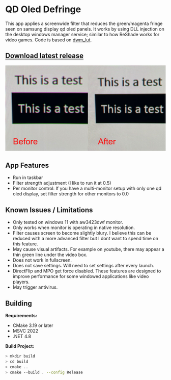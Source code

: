 # QD Oled Defringe
This app applies a screenwide filter that reduces the green/magenta fringe seen on samsung display qd oled panels. It works by using DLL injection on the desktop windows manager service; similar to how ReShade works for video games. Code is based on [dwm_lut](https://github.com/lauralex/dwm_lut).
## [Download latest release](https://github.com/lauralex/dwm_lut/releases/latest/download/Release.zip)
![before and after example photot](example.jpg?raw=true)

## App Features
 - Run in taskbar
 - Filter strength adjustment (I like to run it at 0.5)
 - Per monitor control: If you have a multi-monitor setup with only one qd oled display, set filter strength for other monitors to 0.0

## Known Issues / Limitations
 - Only tested on windows 11 with aw3423dwf monitor.
 - Only works when monitor is operating in native resolution.
 - Filter causes screen to become slightly blury. I believe this can be reduced with a more advanced filter but I dont want to spend time on this feature.
 - May cause visual artifacts. For example on youtube, there may appear a thin green line under the video box.
 - Does not work in fullscreen.
 - Does not save settings. Will need to set settings after every launch.
 - DirectFlip and MPO get force disabled. These features are designed to improve performance for some windowed applications like video players.
 - May trigger antivirus.

 ## Building
**Requirements:**
  - CMake 3.19 or later
  - MSVC 2022
  - .NET 4.8

**Build Project:**
```bash
> mkdir build 
> cd build 
> cmake ..
> cmake --build . --config Release
```

 
